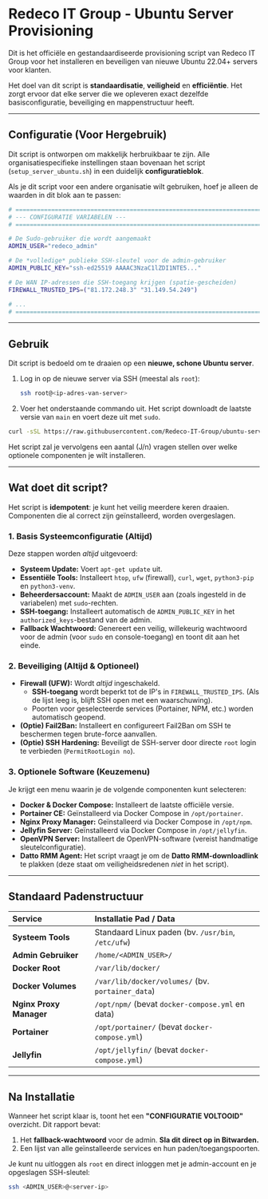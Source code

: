 # Redeco IT Group - Ubuntu Server Provisioning

Dit is het officiële en gestandaardiseerde provisioning script van Redeco IT Group voor het installeren en beveiligen van nieuwe Ubuntu 22.04+ servers voor klanten.

Het doel van dit script is **standaardisatie**, **veiligheid** en **efficiëntie**. Het zorgt ervoor dat elke server die we opleveren exact dezelfde basisconfiguratie, beveiliging en mappenstructuur heeft.

-----

## Configuratie (Voor Hergebruik)

Dit script is ontworpen om makkelijk herbruikbaar te zijn. Alle organisatiespecifieke instellingen staan bovenaan het script (`setup_server_ubuntu.sh`) in een duidelijk **configuratieblok**.

Als je dit script voor een andere organisatie wilt gebruiken, hoef je alleen de waarden in dit blok aan te passen:

```bash
# ==============================================================================
# --- CONFIGURATIE VARIABELEN ---
# ==============================================================================

# De Sudo-gebruiker die wordt aangemaakt
ADMIN_USER="redeco_admin"

# De *volledige* publieke SSH-sleutel voor de admin-gebruiker
ADMIN_PUBLIC_KEY="ssh-ed25519 AAAAC3NzaC1lZDI1NTE5..."

# De WAN IP-adressen die SSH-toegang krijgen (spatie-gescheiden)
FIREWALL_TRUSTED_IPS=("81.172.248.3" "31.149.54.249")

# ...
# ==============================================================================
```

-----

## Gebruik

Dit script is bedoeld om te draaien op een **nieuwe, schone Ubuntu server**.

1.  Log in op de nieuwe server via SSH (meestal als `root`):
    ```bash
    ssh root@<ip-adres-van-server>
    ```
2.  Voer het onderstaande commando uit. Het script downloadt de laatste versie van `main` en voert deze uit met `sudo`.

<!-- end list -->

```bash
curl -sSL https://raw.githubusercontent.com/Redeco-IT-Group/ubuntu-server-provisioning/main/setup_server_ubuntu.sh | sudo bash
```

Het script zal je vervolgens een aantal (J/n) vragen stellen over welke optionele componenten je wilt installeren.

-----

## Wat doet dit script?

Het script is **idempotent**: je kunt het veilig meerdere keren draaien. Componenten die al correct zijn geïnstalleerd, worden overgeslagen.

### 1\. Basis Systeemconfiguratie (Altijd)

Deze stappen worden *altijd* uitgevoerd:

  * **Systeem Update:** Voert `apt-get update` uit.
  * **Essentiële Tools:** Installeert `htop`, `ufw` (firewall), `curl`, `wget`, `python3-pip` en `python3-venv`.
  * **Beheerdersaccount:** Maakt de `ADMIN_USER` aan (zoals ingesteld in de variabelen) met `sudo`-rechten.
  * **SSH-toegang:** Installeert automatisch de `ADMIN_PUBLIC_KEY` in het `authorized_keys`-bestand van de admin.
  * **Fallback Wachtwoord:** Genereert een veilig, willekeurig wachtwoord voor de admin (voor `sudo` en console-toegang) en toont dit aan het einde.

### 2\. Beveiliging (Altijd & Optioneel)

  * **Firewall (UFW):** Wordt *altijd* ingeschakeld.
      * **SSH-toegang** wordt beperkt tot de IP's in `FIREWALL_TRUSTED_IPS`. (Als de lijst leeg is, blijft SSH open met een waarschuwing).
      * Poorten voor geselecteerde services (Portainer, NPM, etc.) worden automatisch geopend.
  * **(Optie) Fail2Ban:** Installeert en configureert Fail2Ban om SSH te beschermen tegen brute-force aanvallen.
  * **(Optie) SSH Hardening:** Beveiligt de SSH-server door directe `root` login te verbieden (`PermitRootLogin no`).

### 3\. Optionele Software (Keuzemenu)

Je krijgt een menu waarin je de volgende componenten kunt selecteren:

  * **Docker & Docker Compose:** Installeert de laatste officiële versie.
  * **Portainer CE:** Geïnstalleerd via Docker Compose in `/opt/portainer`.
  * **Nginx Proxy Manager:** Geïnstalleerd via Docker Compose in `/opt/npm`.
  * **Jellyfin Server:** Geïnstalleerd via Docker Compose in `/opt/jellyfin`.
  * **OpenVPN Server:** Installeert de OpenVPN-software (vereist handmatige sleutelconfiguratie).
  * **Datto RMM Agent:** Het script vraagt je om de **Datto RMM-downloadlink** te plakken (deze staat om veiligheidsredenen *niet* in het script).

-----

## Standaard Padenstructuur

| Service | Installatie Pad / Data |
| :--- | :--- |
| **Systeem Tools** | Standaard Linux paden (bv. `/usr/bin`, `/etc/ufw`) |
| **Admin Gebruiker** | `/home/<ADMIN_USER>/` |
| **Docker Root** | `/var/lib/docker/` |
| **Docker Volumes** | `/var/lib/docker/volumes/` (bv. `portainer_data`) |
| **Nginx Proxy Manager**| `/opt/npm/` (bevat `docker-compose.yml` en data) |
| **Portainer** | `/opt/portainer/` (bevat `docker-compose.yml`) |
| **Jellyfin** | `/opt/jellyfin/` (bevat `docker-compose.yml`) |

-----

## Na Installatie

Wanneer het script klaar is, toont het een **"CONFIGURATIE VOLTOOID"** overzicht. Dit rapport bevat:

1.  Het **fallback-wachtwoord** voor de admin. **Sla dit direct op in Bitwarden.**
2.  Een lijst van alle geïnstalleerde services en hun paden/toegangspoorten.

Je kunt nu uitloggen als `root` en direct inloggen met je admin-account en je opgeslagen SSH-sleutel:

```bash
ssh <ADMIN_USER>@<server-ip>
```

